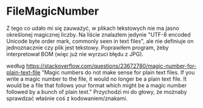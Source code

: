 # FileMagicNumber

Z tego co udało mi się zauważyć, w plikach tekstowych nie ma jasno określonej magicznej liczby. Na liście znalazłem jedynie
"UTF-8 encoded Unicode byte order mark, commonly seen in text files", ale nie definiuje on jednoznacznie czy plik jest tekstowy.
Poprawiłem program, żeby interpretował BOM (więc już nie wyrzuci błędu z JPG).

według https://stackoverflow.com/questions/23672780/magic-number-for-plain-text-file
"Magic numbers do not make sense for plain text files. If you write a magic number to the file, it would no longer be a plain text file. 
It would be a file that follows your format which might be a magic number followed by a bunch of plain text."
Przychodzi mi do głowy, że możnaby sprawdzać właśnie coś z kodowaniem/znakami.
